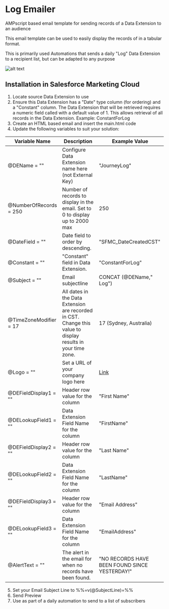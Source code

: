# Log Emailer
AMPscript based email template for sending records of a Data Extension to an audience

This email template can be used to easily display the records of in a tabular format.

This is primarily used Automations that sends a daily "Log" Data Extension to a recipient list, but can be adapted to any purpose

![alt text](https://raw.githubusercontent.com/ccarswell/log-emailer/master/screenshot.jpg)

## Installation in Salesforce Marketing Cloud 

1) Locate source Data Extension to use
2) Ensure this Data Extension has a "Date" type column (for ordering) and a "Constant" column. The Data Extension that will be retrieved requires a numeric field called with a default value of 1.  This allows retrieval of all records in the Data Extension. Example: ConstantForLog
3) Create an HTML based email and insert the main.html code
4) Update the following variables to suit your solution:

Variable Name | Description | Example Value
------------ | ------------- | -------------
@DEName = "" | Configure Data Extension name here (not External Key) | "JourneyLog"
@NumberOfRecords = 250 | Number of records to display in the email. Set to 0 to display up to 2000 max | 250
@DateField = "" | Date field to order by descending. | "SFMC_DateCreatedCST"
@Constant = "" | "Constant" field in Data Extension. | "ConstantForLog"
@Subject = "" | Email subjectline | CONCAT (@DEName," Log")
@TimeZoneModifier = 17 | All dates in the Data Extension are recorded in CST. Change this value to display results in your time zone. | 17 (Sydney, Australia)
@Logo = "" | Set a URL of your company logo here | <a href="https://upload.wikimedia.org/wikipedia/en/b/b6/Salesforce_Marketing_Cloud_Logo.png">Link</a>
@DEFieldDisplay1 = "" | Header row value for the column | "First Name"
@DELookupField1 = "" | Data Extension Field Name for the column | "FirstName"
@DEFieldDisplay2 = "" | Header row value for the column | "Last Name"
@DELookupField2 = "" | Data Extension Field Name for the column | "LastName"
@DEFieldDisplay3 = "" | Header row value for the column | "Email Address"
@DELookupField3 = "" | Data Extension Field Name for the column | "EmailAddress"
@AlertText = "" | The alert in the email for when no records have been found. | "NO RECORDS HAVE BEEN FOUND SINCE YESTERDAY!"

5) Set your Email Subject Line to %%=v(@SubjectLine)=%%
6) Send Preview
7) Use as part of a daily automation to send to a list of subscribers
